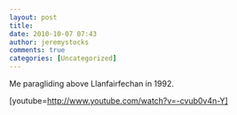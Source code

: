 ```yaml
---
layout: post
title: 
date: 2010-10-07 07:43
author: jeremystocks
comments: true
categories: [Uncategorized]
---
```

Me paragliding above Llanfairfechan in 1992.

[youtube=http://www.youtube.com/watch?v=-cvub0v4n-Y]
